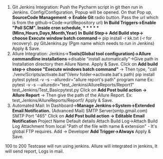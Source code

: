 1) Git Jenkins Integration:
    Push the Pycharm script in git then run in Jenkins.
    Config/Configuration, Popup will be opened. On that Pop up, **SourceCode Management -> Enable Git** radio button. 
    Pass the url which is from the github->Code->url(Repository url)
    **In Build Triggers->Enable "Poll SCM". Inside cron schedule, * * * * * (Mins,Hours,Days,Month,Year)**
    **In Build Step-> Add Build step-> choose Execute window batch command**-> pip install -r kk.txt (-r for recovery). 
    py GitJenkins.py (Pgm name which needs to run in Jenkins) 
    Apply & Save.
2) Allure Integration:
    Jenkins->**Tools(Global tool configuration)->Allure commandline installations**->disable "install automatically"->Give path in Installation directory then Allure Name. 
    Apply & Save.
    Click on **Add build step-> choose "Execute windows batch command"** -> Then type, "call ./venv/Scripts/activate.bat"(Venv folder->activate.bat's path) 
    pip install pytest pytest -v -s --alluredir="allure report's path" program name Ex: pytest -v -s --alluredir="test_Jenkins/AllureReports/Report1" test_Jenkins/Test_Basicpytest.py
    Click on **Add Post build action -> Allure Report** -> Then give the path of the Allure Report. Ex: test_Jenkins/AllureReports/Report1/ Apply & Save.
3) Automated Mail:
In Dashboard->**Manage Jenkins->System->Extended Email Notification.** (Advanced Mail) SMTP Server(smtp.gmail.com) SMTP Port "465"
Click on **Add Post build action -> Editable Email Notification** Project Name Default details Attach Build Log->Attach Build Log Attachment from local "Path of the file with name & extension" - It's global FTP requires. 
Add -> Developer **Add Trigger->Always**
Apply & Save.

100 to 200 Testcase will run using jenkins.
Allure will integrated in jenkins, It will send report, Logs in mail.

